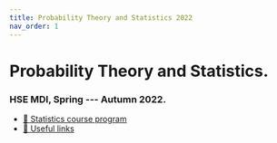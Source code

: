 ```yaml
---
title: Probability Theory and Statistics 2022
nav_order: 1
---
```

# Probability Theory and Statistics. 

### HSE MDI, Spring --- Autumn 2022.

* [🚀 Statistics course program](./program)
* [🔧 Useful links](/hse_prob_stat_shared/links)

